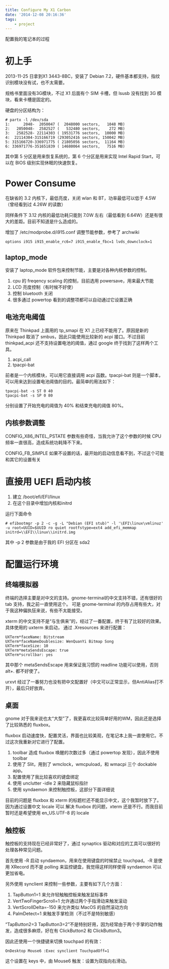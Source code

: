 ```yaml
---
title: Configure My X1 Carbon
date: '2014-12-08 20:16:36'
tags:
    - project
---
```


配置我的笔记本的过程

<!--more-->

# 初上手

2013-11-25 日拿到X1 3443-8BC，安装了 Debian 7.2，硬件基本都支持，指纹识别模块没有试，也不太需要。

规格书里面没有3G模块，不过 X1 后面有个 SIM 卡槽，但 lsusb 没有找到 3G 模块，看来卡槽是固定的。

硬盘的分区结构为：

    # partx -l /dev/sda
    1:      2048-  2050047 (  2048000 sectors,   1048 MB)
    2:   2050048-  2582527 (   532480 sectors,    272 MB)
    3:   2582528- 22114303 ( 19531776 sectors,  10000 MB)
    4:  22114304-315166719 (293052416 sectors, 150042 MB)
    5: 315166720-336971775 ( 21805056 sectors,  11164 MB)
    6: 336971776-351651839 ( 14680064 sectors,   7516 MB)

其中第 5 分区是用来恢复系统的，第 6 个分区是用来实现 Intel Rapid Start，可以在 BIOS 级别实现休眠的快速恢复。

# Power Consume 

在缺省的 3.2 内核下，最低亮度，关闭 wlan 和 BT，功率最低可以低于 4.5W（曾经看到过 4.26W 的读数）

同样条件下 3.12 内核的最低功耗只能到 7.0W 左右（最低看到 6.64W）还是有很大的差距。目前不知道是什么造成的。

增加了 /etc/modprobe.d/i915.conf 调整节能参数，参考了 archwiki 

    options i915 i915_enable_rc6=7 i915_enable_fbc=1 lvds_downclock=1

## laptop_mode 

安装了 laptop_mode 软件包来控制节能，主要是对各种内核参数的控制。

1. cpu 的 freqency scaling 的控制，目前选用 powersave，用来最大节能
1. LCD 亮度控制（有时候不好使）
1. 控制 bluetooth 关闭
1. 很多通过 powertop 看到的调整项都可以自动通过它设置正确

## 电池充电阈值

原来在 Thinkpad 上面用的 tp_smapi 在 X1 上已经不能用了。原因是新的 Thinkpad 取消了 smbus，因此只能使用比较新的 acpi 接口。不过目前 thinkpad_acpi 还不支持设置电池的阈值，通过 google 终于找到了这样两个工具。

1. acpi_call
1. tpacpi-bat 

前者是一个内核模块，可以用它直接调用 acpi 函数。tpacpi-bat 则是一个脚本，可以用来达到设置电池阈值的目的。最简单的用法如下：

    tpacpi-bat -s ST 0 40
    tpacpi-bat -s SP 0 80

分别设置了开始充电的阈值为 40% 和结束充电的阈值 80%。

## 内核参数调整

CONFIG_X86_INTEL_PSTATE 参数有些奇怪，当我允许了这个参数的时候 CPU 频率一直很高，造成系统功耗降不下来。

CONFIG_FB_SIMPLE 如果不设置的话，最开始的启动信息看不到，不过这个可能和其它的设置有关 

# 直接用 UEFI 启动内核

1. 建立 /boot/efi/EFI/linux
1. 在这个目录中增加内核和initrd

运行下面命令

    # efibootmgr -p 2 -c -g -L "Debian (EFI stub)" -l '\EFI\linux\vmlinuz' -u root=UUID=$UUID ro quiet rootfstype=ext4 add_efi_memmap initrd=\\EFI\\linux\\initrd.img

其中 -p 2 参数是由于我的 EFI 分区在 sda2

# 配置运行环境

## 终端模拟器

终端的选择主要是对中文的支持。gnome-terminal的中文支持不错，还有很好的 tab 支持，我之前一直使用这个。 可是 gnome-terminal 的内存占用有些大，对于我这种偏执狂来说，有些不太能接受。

xterm 的中文支持不是“与生俱来”的，经过了一番配置，终于有了比较好的效果。具体使用的 uxterm 来启动， 通过 .Xresources 来进行配置： 

    UXTerm*faceName: Bitstream
    UXTerm*faceNameDoublesize: WenQuanYi Bitmap Song
    UXTerm*faceSize: 10
    UXTerm*metaSendsEscape: true
    UXTerm*scrollbar: yes

其中那个 metaSendsEscape 用来保证我习惯的 readline 功能可以使用，否则 alt+. 都不好使了。

urxvt 经过了一番努力也没有把中文配置好（中文可以正常显示，但AntiAlias打不开），最后只好放弃。

## 桌面

gnome 对于我来说也太“大型”了，我更喜欢比较简单好用的WM，因此还是选择了比较熟悉的 fluxbox。

fluxbox 启动速度快，配置灵活，界面也比较美观，在笔记本上我一直使用它。不过这次我重新对它进行了配置。

1. toolbar 造成 fluxbox 唤醒的次数过多（通过 powertop 发现），因此不使用 toolbar
1. 使用了 Slit，用到了 wmclock，wmcpuload，和 wmacpi 三个 dockable app。
1. 配置使用了我比较喜欢的键盘绑定
1. 使用 unclutter -idle 2 来隐藏鼠标指针
1. 使用 syndaemon 来控制触控板，这部分下面详细说 

目前的问题是 fluxbox 和 xterm 的标题栏还不能显示中文，这个我暂时放下了。因为通过设置中文 locale 可以 解决 fluxbox 的问题，xterm 还是不行。而我目前暂时还是希望使用 en_US.UTF-8 的 locale

## 触控板

触控板的支持现在已经非常好了，通过 synaptics 驱动和对应的工具可以很好的处理各种常见问题。

首先使用 -R 启动 syndaemon，用来在使用键盘的时候禁止 touchpad。-R 是使用 XRecord 而不是 polling 来监控键盘，我觉得这样同样使得 syndaemon 可以更加省电。

另外使用 synclient 来控制一些参数，主要有如下几个方面：

1. TapButton1=1 来允许轻触触控板来触发鼠标事件
1. VertTwoFingerScroll=1 允许通过两个手指滑动来触发滚动
1. VertScrollDelta=-150 来允许类似 MacOS 的自然滚动方向
1. PalmDetect=1 来触发手掌检测（不过不是特别敏感） 

“TapButton2=3 TapButton3=2”不是特别好用，因为经常由于两个手掌的动作触发，造成很多麻烦，好在有 ClickButton2 和 ClickButton3。

因此还使用一个快捷键来切换 touchpad 的有效：

    OnDesktop Mouse6 :Exec synclient TouchpadOff=1

这个设置在 keys 中，由 Mouse6 触发：设置为双指向右滑动。
